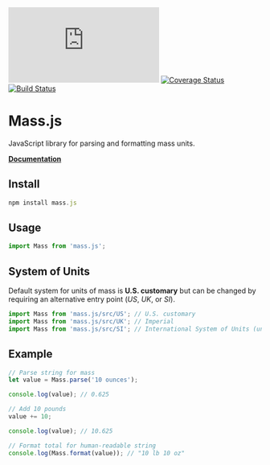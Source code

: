 [![BCH compliance](https://bettercodehub.com/edge/badge/MeekLogic/Mass.js?branch=master)](https://bettercodehub.com/) [![Coverage Status](https://coveralls.io/repos/github/MeekLogic/Mass.js/badge.svg?branch=master)](https://coveralls.io/github/MeekLogic/Mass.js?branch=master) [![Build Status](https://travis-ci.com/MeekLogic/Mass.js.svg?branch=master)](https://travis-ci.com/MeekLogic/Mass.js)

Mass.js
=========
JavaScript library for parsing and formatting mass units.

**[Documentation](https://meeklogic.github.io/Mass.js/)**

Install
-------
```javascript
npm install mass.js
```

Usage
-----
```javascript
import Mass from 'mass.js';
```

System of Units
--------------
Default system for units of mass is **U.S. customary** but can be changed by requiring an alternative entry point (*US*, *UK*, or *SI*).

```javascript
import Mass from 'mass.js/src/US'; // U.S. customary
import Mass from 'mass.js/src/UK'; // Imperial
import Mass from 'mass.js/src/SI'; // International System of Units (unfinished)
```

Example
-------
```javascript
// Parse string for mass
let value = Mass.parse('10 ounces');

console.log(value); // 0.625

// Add 10 pounds
value += 10;

console.log(value); // 10.625

// Format total for human-readable string
console.log(Mass.format(value)); // "10 lb 10 oz"
```
